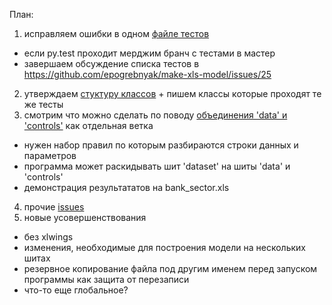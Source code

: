 План:

1. исправляем ошибки в одном [файле тестов](https://github.com/epogrebnyak/make-xls-model/issues/34) 
  - если py.test проходит мерджим бранч c тестами в мастер
  - завершаем обсуждение списка тестов в <https://github.com/epogrebnyak/make-xls-model/issues/25>
2. утверждаем [стуктуру классов](https://github.com/epogrebnyak/make-xls-model/issues/29) + пишем классы которые проходят те же тесты
3. смотрим что можно сделать по поводу [объединения 'data' и 'controls'][dc] как отдельная ветка
  - нужен набор правил по которым разбираются строки данных и параметров
  - программа может раскидывать шит 'dataset' на шиты 'data' и 'controls' 
  - демонстрация результататов на bank_sector.xls
4. прочие [issues](https://github.com/epogrebnyak/make-xls-model/issues)
5. новые усовершенствования
 - без xlwings
 - изменения, необходимые для построения модели на нескольких шитах
 - резервное копирование файла под другим именем перед запуском программы как защита от перезаписи
 - что-то еще глобальное?

[dc]:https://github.com/epogrebnyak/make-xls-model/issues?q=is%3Aissue+is%3Aopen+label%3Aenhancement




